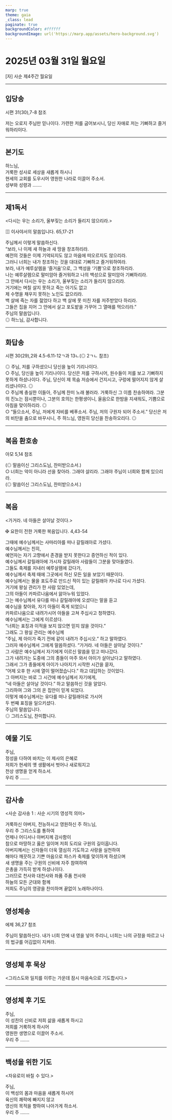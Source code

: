 ```yaml
---
marp: true
theme: gaia
_class: lead
paginate: true
backgroundColor: #ffffff
backgroundImage: url('https://marp.app/assets/hero-background.svg')
---
```


# 2025년 03월 31일 월요일

[자] 사순 제4주간 월요일  




---

## 입당송

시편 31(30),7-8 참조

저는 오로지 주님만 믿나이다. 가련한 저를 굽어보시니, 당신 자애로 저는 기뻐하고 즐거워하리이다.  
  


---

## 본기도

하느님,  
거룩한 성사로 세상을 새롭게 하시니  
현세의 교회를 도우시어 영원한 나라로 이끌어 주소서.  
성부와 성령과 …….  
  


---

## 제1독서

<다시는 우는 소리가, 울부짖는 소리가 들리지 않으리라.>

▥ 이사야서의 말씀입니다. 65,17-21

주님께서 이렇게 말씀하신다.  
“보라, 나 이제 새 하늘과 새 땅을 창조하리라.  
예전의 것들은 이제 기억되지도 않고 마음에 떠오르지도 않으리라.  
그러니 너희는 내가 창조하는 것을 대대로 기뻐하고 즐거워하여라.  
보라, 내가 예루살렘을 ‘즐거움’으로, 그 백성을 ‘기쁨’으로 창조하리라.  
나는 예루살렘으로 말미암아 즐거워하고 나의 백성으로 말미암아 기뻐하리라.  
그 안에서 다시는 우는 소리가, 울부짖는 소리가 들리지 않으리라.  
거기에는 며칠 살지 못하고 죽는 아기도 없고  
제 수명을 채우지 못하는 노인도 없으리라.  
백 살에 죽는 자를 젊었다 하고 백 살에 못 미친 자를 저주받았다 하리라.  
그들은 집을 지어 그 안에서 살고 포도밭을 가꾸어 그 열매를 먹으리라.”  
주님의 말씀입니다.  
◎ 하느님, 감사합니다.  
  


---

## 화답송

시편 30(29),2와 4.5-6.11-12ㄱ과 13ㄴ(◎ 2ㄱㄴ 참조)

◎ 주님, 저를 구하셨으니 당신을 높이 기리나이다.  
○ 주님, 당신을 높이 기리나이다. 당신은 저를 구하시어, 원수들이 저를 보고 기뻐하지 못하게 하셨나이다. 주님, 당신이 제 목숨 저승에서 건지시고, 구렁에 떨어지지 않게 살리셨나이다. ◎  
○ 주님께 충실한 이들아, 주님께 찬미 노래 불러라. 거룩하신 그 이름 찬송하여라. 그분의 진노는 잠시뿐이나, 그분의 호의는 한평생이니, 울음으로 한밤을 지새워도, 기쁨으로 아침을 맞이하리라. ◎  
○ “들으소서, 주님, 저에게 자비를 베푸소서. 주님, 저의 구원자 되어 주소서.” 당신은 저의 비탄을 춤으로 바꾸시니, 주 하느님, 영원히 당신을 찬송하오리다. ◎  
  


---

## 복음 환호송

아모 5,14 참조

(◎ 말씀이신 그리스도님, 찬미받으소서.)  
○ 너희는 악이 아니라 선을 찾아라. 그래야 살리라. 그래야 주님이 너희와 함께 있으리라.  
(◎ 말씀이신 그리스도님, 찬미받으소서.)  
  


---

## 복음

<가거라. 네 아들은 살아날 것이다.>

✠ 요한이 전한 거룩한 복음입니다. 4,43-54

그때에 예수님께서는 사마리아를 떠나 갈릴래아로 가셨다.  
예수님께서는 친히,  
예언자는 자기 고향에서 존경을 받지 못한다고 증언하신 적이 있다.  
예수님께서 갈릴래아에 가시자 갈릴래아 사람들이 그분을 맞아들였다.  
그들도 축제를 지내러 예루살렘에 갔다가,  
예수님께서 축제 때에 그곳에서 하신 모든 일을 보았기 때문이다.  
예수님께서는 물을 포도주로 만드신 적이 있는 갈릴래아 카나로 다시 가셨다.  
거기에 왕실 관리가 한 사람 있었는데,  
그의 아들이 카파르나움에서 앓아누워 있었다.  
그는 예수님께서 유다를 떠나 갈릴래아에 오셨다는 말을 듣고  
예수님을 찾아와, 자기 아들이 죽게 되었으니  
카파르나움으로 내려가시어 아들을 고쳐 주십사고 청하였다.  
예수님께서는 그에게 이르셨다.  
“너희는 표징과 이적을 보지 않으면 믿지 않을 것이다.”  
그래도 그 왕실 관리는 예수님께  
“주님, 제 아이가 죽기 전에 같이 내려가 주십시오.” 하고 말하였다.  
그러자 예수님께서 그에게 말씀하셨다. “가거라. 네 아들은 살아날 것이다.”  
그 사람은 예수님께서 자기에게 이르신 말씀을 믿고 떠나갔다.  
그가 내려가는 도중에 그의 종들이 마주 와서 아이가 살아났다고 말하였다.  
그래서 그가 종들에게 아이가 나아지기 시작한 시간을 묻자,  
“어제 오후 한 시에 열이 떨어졌습니다.” 하고 대답하는 것이었다.  
그 아버지는 바로 그 시간에 예수님께서 자기에게,  
“네 아들은 살아날 것이다.” 하고 말씀하신 것을 알았다.  
그리하여 그와 그의 온 집안이 믿게 되었다.  
이렇게 예수님께서는 유다를 떠나 갈릴래아로 가시어  
두 번째 표징을 일으키셨다.  
주님의 말씀입니다.  
◎ 그리스도님, 찬미합니다.  
  


---

## 예물 기도

주님,  
정성을 다하여 바치는 이 제사의 은혜로  
저희가 현세의 옛 생활에서 벗어나 새로워지고  
천상 생명을 얻게 하소서.  
우리 주 …….  
  


---

## 감사송

<사순 감사송 1 : 사순 시기의 영성적 의미>

거룩하신 아버지, 전능하시고 영원하신 주 하느님,  
우리 주 그리스도를 통하여  
언제나 어디서나 아버지께 감사함이  
참으로 마땅하고 옳은 일이며 저희 도리요 구원의 길이옵니다.  
아버지께서는 신자들이 더욱 열심히 기도하고 사랑을 실천하여  
해마다 깨끗하고 기쁜 마음으로 파스카 축제를 맞이하게 하셨으며  
새 생명을 주는 구원의 신비에 자주 참여하여  
은총을 가득히 받게 하셨나이다.  
그러므로 천사와 대천사와 좌품 주품 천사와  
하늘의 모든 군대와 함께  
저희도 주님의 영광을 찬미하며 끝없이 노래하나이다.  
  


---

## 영성체송

에제 36,27 참조

주님이 말씀하신다. 내가 너희 안에 내 영을 넣어 주리니, 너희는 나의 규정을 따르고 나의 법규를 어김없이 지켜라.  
  


---

## 영성체 후 묵상

<그리스도와 일치를 이루는 가운데 잠시 마음속으로 기도합시다.>  


---

## 영성체 후 기도

주님,  
이 성찬의 신비로 저희 삶을 새롭게 하시고  
저희를 거룩하게 하시어  
영원한 생명으로 이끌어 주소서.  
우리 주 …….  
  


---

## 백성을 위한 기도

<자유로이 바칠 수 있다.>

주님,  
이 백성의 몸과 마음을 새롭게 하시어  
육신의 쾌락에 빠지지 않고  
영신의 목적을 향하여 나아가게 하소서.  
우리 주 …….